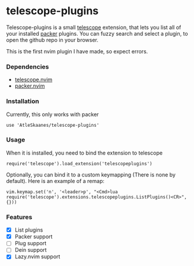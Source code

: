 # telescope-plugins

Telescope-plugins is a small [telescope](https://github.com/nvim-telescope/telescope.nvim) extension,
that lets you list all of your installed [packer](https://github.com/wbthomason/packer.nvim) plugins.
You can fuzzy search and select a plugin, to open the github repo in your browser.

This is the first nvim plugin I have made, so expect errors.

### Dependencies
- [telescope.nvim](https://github.com/nvim-telescope/telescope.nvim)
- [packer.nvim](https://github.com/wbthomason/packer.nvim)


### Installation
Currently, this only works with packer
```vim
use 'AtleSkaanes/telescope-plugins'
```

### Usage
When it is installed, you need to bind the extension to telescope
```vim
require('telescope').load_extension('telescopeplugins')
```

Optionally, you can bind it to a custom keymapping (There is none by default).
Here is an example of a remap:
```vim
vim.keymap.set('n', '<leader>p', "<Cmd>lua require('telescope').extensions.telescopeplugins.ListPlugins()<CR>", {}))
```

### Features
- [x] List plugins
- [x] Packer support
- [ ] Plug support
- [ ] Dein support
- [x] Lazy.nvim support
